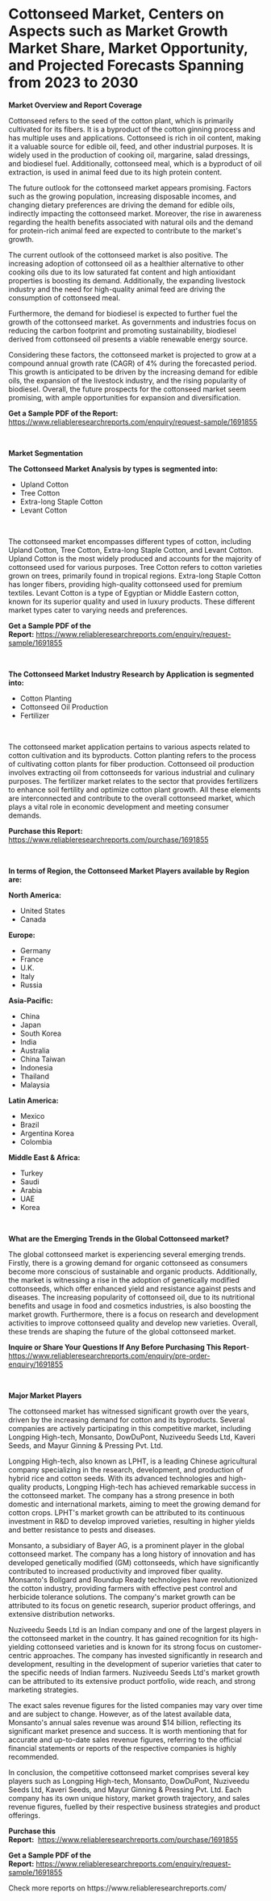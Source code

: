 <p><h1>Cottonseed Market, Centers on Aspects such as Market Growth Market Share, Market Opportunity, and Projected Forecasts Spanning from 2023 to 2030</h1></p><p><strong>Market Overview and Report Coverage</strong></p>
<p><p>Cottonseed refers to the seed of the cotton plant, which is primarily cultivated for its fibers. It is a byproduct of the cotton ginning process and has multiple uses and applications. Cottonseed is rich in oil content, making it a valuable source for edible oil, feed, and other industrial purposes. It is widely used in the production of cooking oil, margarine, salad dressings, and biodiesel fuel. Additionally, cottonseed meal, which is a byproduct of oil extraction, is used in animal feed due to its high protein content.</p><p>The future outlook for the cottonseed market appears promising. Factors such as the growing population, increasing disposable incomes, and changing dietary preferences are driving the demand for edible oils, indirectly impacting the cottonseed market. Moreover, the rise in awareness regarding the health benefits associated with natural oils and the demand for protein-rich animal feed are expected to contribute to the market's growth.</p><p>The current outlook of the cottonseed market is also positive. The increasing adoption of cottonseed oil as a healthier alternative to other cooking oils due to its low saturated fat content and high antioxidant properties is boosting its demand. Additionally, the expanding livestock industry and the need for high-quality animal feed are driving the consumption of cottonseed meal.</p><p>Furthermore, the demand for biodiesel is expected to further fuel the growth of the cottonseed market. As governments and industries focus on reducing the carbon footprint and promoting sustainability, biodiesel derived from cottonseed oil presents a viable renewable energy source.</p><p>Considering these factors, the cottonseed market is projected to grow at a compound annual growth rate (CAGR) of 4% during the forecasted period. This growth is anticipated to be driven by the increasing demand for edible oils, the expansion of the livestock industry, and the rising popularity of biodiesel. Overall, the future prospects for the cottonseed market seem promising, with ample opportunities for expansion and diversification.</p></p>
<p><strong>Get a Sample PDF of the Report:</strong> <a href="https://www.reliableresearchreports.com/enquiry/request-sample/1691855">https://www.reliableresearchreports.com/enquiry/request-sample/1691855</a></p>
<p>&nbsp;</p>
<p><strong>Market Segmentation</strong></p>
<p><strong>The Cottonseed Market Analysis by types is segmented into:</strong></p>
<p><ul><li>Upland Cotton</li><li>Tree Cotton</li><li>Extra-long Staple Cotton</li><li>Levant Cotton</li></ul></p>
<p>&nbsp;</p>
<p><p>The cottonseed market encompasses different types of cotton, including Upland Cotton, Tree Cotton, Extra-long Staple Cotton, and Levant Cotton. Upland Cotton is the most widely produced and accounts for the majority of cottonseed used for various purposes. Tree Cotton refers to cotton varieties grown on trees, primarily found in tropical regions. Extra-long Staple Cotton has longer fibers, providing high-quality cottonseed used for premium textiles. Levant Cotton is a type of Egyptian or Middle Eastern cotton, known for its superior quality and used in luxury products. These different market types cater to varying needs and preferences.</p></p>
<p><strong>Get a Sample PDF of the Report:</strong>&nbsp;<a href="https://www.reliableresearchreports.com/enquiry/request-sample/1691855">https://www.reliableresearchreports.com/enquiry/request-sample/1691855</a></p>
<p>&nbsp;</p>
<p><strong>The Cottonseed Market Industry Research by Application is segmented into:</strong></p>
<p><ul><li>Cotton Planting</li><li>Cottonseed Oil Production</li><li>Fertilizer</li></ul></p>
<p>&nbsp;</p>
<p><p>The cottonseed market application pertains to various aspects related to cotton cultivation and its byproducts. Cotton planting refers to the process of cultivating cotton plants for fiber production. Cottonseed oil production involves extracting oil from cottonseeds for various industrial and culinary purposes. The fertilizer market relates to the sector that provides fertilizers to enhance soil fertility and optimize cotton plant growth. All these elements are interconnected and contribute to the overall cottonseed market, which plays a vital role in economic development and meeting consumer demands.</p></p>
<p><strong>Purchase this Report:</strong>&nbsp; <a href="https://www.reliableresearchreports.com/purchase/1691855">https://www.reliableresearchreports.com/purchase/1691855</a></p>
<p>&nbsp;</p>
<p><strong>In terms of Region, the Cottonseed Market Players available by Region are:</strong></p>
<p>
    <p> <strong> North America: </strong>
        <ul>
            <li>United States</li>
            <li>Canada</li>
        </ul>
        </p> 
    <p> <strong> Europe: </strong>
        <ul>
            <li>Germany</li>
            <li>France</li>
            <li>U.K.</li>
            <li>Italy</li>
            <li>Russia</li>
        </ul>
        </p> 
    <p> <strong> Asia-Pacific: </strong>
        <ul>
            <li>China</li>
            <li>Japan</li>
            <li>South Korea</li>
            <li>India</li>
            <li>Australia</li>
            <li>China Taiwan</li>
            <li>Indonesia</li>
            <li>Thailand</li>
            <li>Malaysia</li>
        </ul>
        </p> 
    <p> <strong> Latin America: </strong>
        <ul>
            <li>Mexico</li>
            <li>Brazil</li>
            <li>Argentina Korea</li>
            <li>Colombia</li>
        </ul>
        </p> 
    <p> <strong> Middle East & Africa: </strong>
        <ul>
            <li>Turkey</li>
            <li>Saudi</li>
            <li>Arabia</li>
            <li>UAE</li>
            <li>Korea</li>
        </ul>
    </p>
    </p>
<p>&nbsp;</p>
<p><strong>What are the Emerging Trends in the Global Cottonseed market?</strong></p>
<p><p>The global cottonseed market is experiencing several emerging trends. Firstly, there is a growing demand for organic cottonseed as consumers become more conscious of sustainable and organic products. Additionally, the market is witnessing a rise in the adoption of genetically modified cottonseeds, which offer enhanced yield and resistance against pests and diseases. The increasing popularity of cottonseed oil, due to its nutritional benefits and usage in food and cosmetics industries, is also boosting the market growth. Furthermore, there is a focus on research and development activities to improve cottonseed quality and develop new varieties. Overall, these trends are shaping the future of the global cottonseed market.</p></p>
<p><strong>Inquire or Share Your Questions If Any Before Purchasing This Report</strong>- <a href="https://www.reliableresearchreports.com/enquiry/pre-order-enquiry/1691855">https://www.reliableresearchreports.com/enquiry/pre-order-enquiry/1691855</a></p>
<p>&nbsp;</p>
<p><strong>Major Market Players</strong></p>
<p><p>The cottonseed market has witnessed significant growth over the years, driven by the increasing demand for cotton and its byproducts. Several companies are actively participating in this competitive market, including Longping High-tech, Monsanto, DowDuPont, Nuziveedu Seeds Ltd, Kaveri Seeds, and Mayur Ginning & Pressing Pvt. Ltd.</p><p>Longping High-tech, also known as LPHT, is a leading Chinese agricultural company specializing in the research, development, and production of hybrid rice and cotton seeds. With its advanced technologies and high-quality products, Longping High-tech has achieved remarkable success in the cottonseed market. The company has a strong presence in both domestic and international markets, aiming to meet the growing demand for cotton crops. LPHT's market growth can be attributed to its continuous investment in R&D to develop improved varieties, resulting in higher yields and better resistance to pests and diseases.</p><p>Monsanto, a subsidiary of Bayer AG, is a prominent player in the global cottonseed market. The company has a long history of innovation and has developed genetically modified (GM) cottonseeds, which have significantly contributed to increased productivity and improved fiber quality. Monsanto's Bollgard and Roundup Ready technologies have revolutionized the cotton industry, providing farmers with effective pest control and herbicide tolerance solutions. The company's market growth can be attributed to its focus on genetic research, superior product offerings, and extensive distribution networks.</p><p>Nuziveedu Seeds Ltd is an Indian company and one of the largest players in the cottonseed market in the country. It has gained recognition for its high-yielding cottonseed varieties and is known for its strong focus on customer-centric approaches. The company has invested significantly in research and development, resulting in the development of superior varieties that cater to the specific needs of Indian farmers. Nuziveedu Seeds Ltd's market growth can be attributed to its extensive product portfolio, wide reach, and strong marketing strategies.</p><p>The exact sales revenue figures for the listed companies may vary over time and are subject to change. However, as of the latest available data, Monsanto's annual sales revenue was around $14 billion, reflecting its significant market presence and success. It is worth mentioning that for accurate and up-to-date sales revenue figures, referring to the official financial statements or reports of the respective companies is highly recommended.</p><p>In conclusion, the competitive cottonseed market comprises several key players such as Longping High-tech, Monsanto, DowDuPont, Nuziveedu Seeds Ltd, Kaveri Seeds, and Mayur Ginning & Pressing Pvt. Ltd. Each company has its own unique history, market growth trajectory, and sales revenue figures, fuelled by their respective business strategies and product offerings.</p></p>
<p><strong>Purchase this Report:</strong>&nbsp;&nbsp;<a href="https://www.reliableresearchreports.com/purchase/1691855">https://www.reliableresearchreports.com/purchase/1691855</a></p>
<p></p>
<p><strong>Get a Sample PDF of the Report:</strong>&nbsp;<a href="https://www.reliableresearchreports.com/enquiry/request-sample/1691855">https://www.reliableresearchreports.com/enquiry/request-sample/1691855</a></p>
<p>Check more reports on https://www.reliableresearchreports.com/</p>
